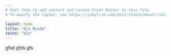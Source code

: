 ```yaml
---
# Feel free to add content and custom Front Matter to this file.
# To modify the layout, see https://jekyllrb.com/docs/themes/#overriding-theme-defaults

layout: home
title: "Olá Mundo"
teste: "bla"
---
```



gfsd gfds gfs